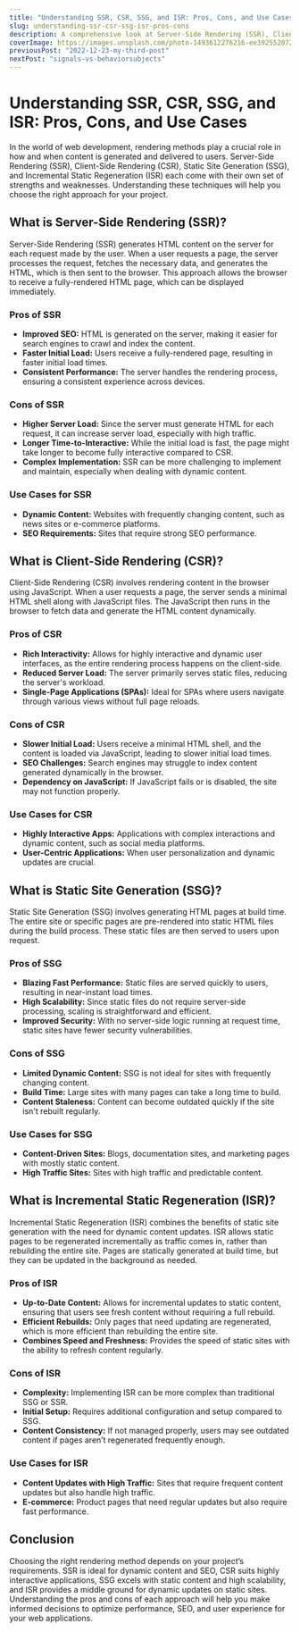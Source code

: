 ```yaml
---
title: "Understanding SSR, CSR, SSG, and ISR: Pros, Cons, and Use Cases"
slug: understanding-ssr-csr-ssg-isr-pros-cons
description: A comprehensive look at Server-Side Rendering (SSR), Client-Side Rendering (CSR), Static Site Generation (SSG), and Incremental Static Regeneration (ISR), including their pros, cons, and ideal use cases.
coverImage: https://images.unsplash.com/photo-1493612276216-ee3925520721?ixlib=rb-4.0.3&ixid=MnwxMjA3fDB8MHxwaG90by1wYWdlfHx8fGVufDB8fHx8&auto=format&fit=crop&w=464&q=80
previousPost: "2022-12-23-my-third-post"
nextPost: "signals-vs-behaviorsubjects"
---
```


# Understanding SSR, CSR, SSG, and ISR: Pros, Cons, and Use Cases

In the world of web development, rendering methods play a crucial role in how and when content is generated and delivered to users. Server-Side Rendering (SSR), Client-Side Rendering (CSR), Static Site Generation (SSG), and Incremental Static Regeneration (ISR) each come with their own set of strengths and weaknesses. Understanding these techniques will help you choose the right approach for your project.

## What is Server-Side Rendering (SSR)?

Server-Side Rendering (SSR) generates HTML content on the server for each request made by the user. When a user requests a page, the server processes the request, fetches the necessary data, and generates the HTML, which is then sent to the browser. This approach allows the browser to receive a fully-rendered HTML page, which can be displayed immediately.

### Pros of SSR

- **Improved SEO:** HTML is generated on the server, making it easier for search engines to crawl and index the content.
- **Faster Initial Load:** Users receive a fully-rendered page, resulting in faster initial load times.
- **Consistent Performance:** The server handles the rendering process, ensuring a consistent experience across devices.

### Cons of SSR

- **Higher Server Load:** Since the server must generate HTML for each request, it can increase server load, especially with high traffic.
- **Longer Time-to-Interactive:** While the initial load is fast, the page might take longer to become fully interactive compared to CSR.
- **Complex Implementation:** SSR can be more challenging to implement and maintain, especially when dealing with dynamic content.

### Use Cases for SSR

- **Dynamic Content:** Websites with frequently changing content, such as news sites or e-commerce platforms.
- **SEO Requirements:** Sites that require strong SEO performance.

## What is Client-Side Rendering (CSR)?

Client-Side Rendering (CSR) involves rendering content in the browser using JavaScript. When a user requests a page, the server sends a minimal HTML shell along with JavaScript files. The JavaScript then runs in the browser to fetch data and generate the HTML content dynamically.

### Pros of CSR

- **Rich Interactivity:** Allows for highly interactive and dynamic user interfaces, as the entire rendering process happens on the client-side.
- **Reduced Server Load:** The server primarily serves static files, reducing the server's workload.
- **Single-Page Applications (SPAs):** Ideal for SPAs where users navigate through various views without full page reloads.

### Cons of CSR

- **Slower Initial Load:** Users receive a minimal HTML shell, and the content is loaded via JavaScript, leading to slower initial load times.
- **SEO Challenges:** Search engines may struggle to index content generated dynamically in the browser.
- **Dependency on JavaScript:** If JavaScript fails or is disabled, the site may not function properly.

### Use Cases for CSR

- **Highly Interactive Apps:** Applications with complex interactions and dynamic content, such as social media platforms.
- **User-Centric Applications:** When user personalization and dynamic updates are crucial.

## What is Static Site Generation (SSG)?

Static Site Generation (SSG) involves generating HTML pages at build time. The entire site or specific pages are pre-rendered into static HTML files during the build process. These static files are then served to users upon request.

### Pros of SSG

- **Blazing Fast Performance:** Static files are served quickly to users, resulting in near-instant load times.
- **High Scalability:** Since static files do not require server-side processing, scaling is straightforward and efficient.
- **Improved Security:** With no server-side logic running at request time, static sites have fewer security vulnerabilities.

### Cons of SSG

- **Limited Dynamic Content:** SSG is not ideal for sites with frequently changing content.
- **Build Time:** Large sites with many pages can take a long time to build.
- **Content Staleness:** Content can become outdated quickly if the site isn't rebuilt regularly.

### Use Cases for SSG

- **Content-Driven Sites:** Blogs, documentation sites, and marketing pages with mostly static content.
- **High Traffic Sites:** Sites with high traffic and predictable content.

## What is Incremental Static Regeneration (ISR)?

Incremental Static Regeneration (ISR) combines the benefits of static site generation with the need for dynamic content updates. ISR allows static pages to be regenerated incrementally as traffic comes in, rather than rebuilding the entire site. Pages are statically generated at build time, but they can be updated in the background as needed.

### Pros of ISR

- **Up-to-Date Content:** Allows for incremental updates to static content, ensuring that users see fresh content without requiring a full rebuild.
- **Efficient Rebuilds:** Only pages that need updating are regenerated, which is more efficient than rebuilding the entire site.
- **Combines Speed and Freshness:** Provides the speed of static sites with the ability to refresh content regularly.

### Cons of ISR

- **Complexity:** Implementing ISR can be more complex than traditional SSG or SSR.
- **Initial Setup:** Requires additional configuration and setup compared to SSG.
- **Content Consistency:** If not managed properly, users may see outdated content if pages aren’t regenerated frequently enough.

### Use Cases for ISR

- **Content Updates with High Traffic:** Sites that require frequent content updates but also handle high traffic.
- **E-commerce:** Product pages that need regular updates but also require fast performance.

## Conclusion

Choosing the right rendering method depends on your project’s requirements. SSR is ideal for dynamic content and SEO, CSR suits highly interactive applications, SSG excels with static content and high scalability, and ISR provides a middle ground for dynamic updates on static sites. Understanding the pros and cons of each approach will help you make informed decisions to optimize performance, SEO, and user experience for your web applications.
